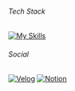 ###### _Tech Stack_
[![My Skills](https://skillicons.dev/icons?i=java,spring,aws,docker,react,github,theme=default)](https://skillicons.dev)

###### _Social_
[![Velog](https://img.shields.io/badge/Velog-20C997?style=flat-square&logo=Velog&logoColor=white)](https://velog.io/)
[![Notion](https://img.shields.io/badge/Notion-000000?style=flat-square&logo=Notion&logoColor=white)](https://www.notion.so/)

<!--
## Hi there 👋

**bnsxu/bnsxu** is a ✨ _special_ ✨ repository because its `README.md` (this file) appears on your GitHub profile.

Here are some ideas to get you started:

- 🔭 I’m currently working on ...
- 🌱 I’m currently learning ...
- 👯 I’m looking to collaborate on ...
- 🤔 I’m looking for help with ...
- 💬 Ask me about ...
- 📫 How to reach me: ...
- 😄 Pronouns: ...
- ⚡ Fun fact: ...

[![Solved.ac
프로필](http://mazassumnida.wtf/api/generate_badge?boj={handle})](https://solved.ac/{handle})

![](./profile-3d-contrib/profile-night-rainbow.svg)

###### _Contrib_
<img src="./profile-3d-contrib/profile-night-rainbow.svg" alt="profile-3d" width="500" height="auto">
-->
